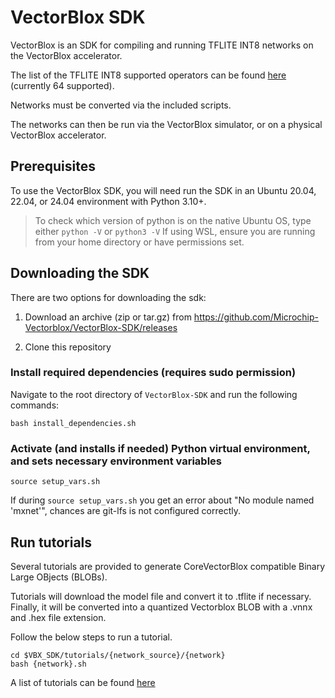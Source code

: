 # VectorBlox SDK

VectorBlox is an SDK for compiling and running TFLITE INT8 networks on the VectorBlox accelerator.

The list of the TFLITE INT8 supported operators can be found [here](./docs/OPS.md) (currently 64 supported).

Networks must be converted via the included scripts.

The networks can then be run via the VectorBlox simulator, or on a physical VectorBlox accelerator.

## Prerequisites


 To use the VectorBlox SDK, you will need run the SDK in an Ubuntu 20.04, 22.04, or 24.04 environment with Python 3.10+.
> To check which version of python is on the native Ubuntu OS, type either `python -V` or `python3 -V`
 If using WSL, ensure you are running from your home directory or have permissions set.

## Downloading the SDK

There are two options for downloading the sdk:

 1) Download an archive (zip or tar.gz) from https://github.com/Microchip-Vectorblox/VectorBlox-SDK/releases
     
 2) Clone this repository
     
### Install required dependencies (requires sudo permission)

Navigate to the root directory of `VectorBlox-SDK` and run the following commands:

```
bash install_dependencies.sh
```

### Activate (and installs if needed) Python virtual environment, and sets necessary environment variables
```
source setup_vars.sh
```
If during `source setup_vars.sh` you get an error about "No module named 'mxnet'",
chances are git-lfs is not configured correctly.

## Run tutorials

Several tutorials are provided to generate CoreVectorBlox compatible Binary Large OBjects (BLOBs).

Tutorials will download the model file and convert it to .tflite if necessary.
Finally, it will be converted into a quantized Vectorblox BLOB with a .vnnx and .hex file extension.

Follow the below steps to run a tutorial.

```
cd $VBX_SDK/tutorials/{network_source}/{network}
bash {network}.sh
```

A list of tutorials can be found [here](./tutorials/README.md)
